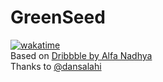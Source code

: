 <h1>GreenSeed</h1>
<a href="https://wakatime.com/badge/github/AliAlmasi/greenseed"><img src="https://wakatime.com/badge/github/AliAlmasi/greenseed.svg" alt="wakatime"></a><br>
Based on <a href="https://dribbble.com/shots/17219581-Landing-Page-Gardening-Shop-GreenSeed" target="_blank">Dribbble by Alfa Nadhya</a><br>
Thanks to <a href="https://github.com/dansalahi" target"_blank">@dansalahi</a>
